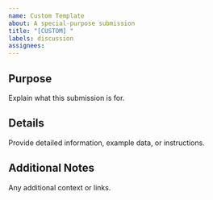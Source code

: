 ```yaml
---
name: Custom Template
about: A special-purpose submission
title: "[CUSTOM] "
labels: discussion
assignees: 
---
```


## Purpose
Explain what this submission is for.

## Details
Provide detailed information, example data, or instructions.

## Additional Notes
Any additional context or links.
